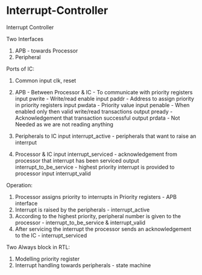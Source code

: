 # Interrupt-Controller

Interrupt Controller

Two Interfaces
1. APB - towards Processor
2. Peripheral 

Ports of IC:

1. Common
	input clk, reset

2. APB - Between Processor & IC - To communicate with priority registers
	input pwrite  - Write/read enable
	input paddr   - Address to assign priority in priority registers
	input pwdata  - Priority value
	input penable - When enabled only then valid write/read transactions
	output pready - Acknowledgement that transaction successful
	output prdata - Not Needed as we are not reading anything

3. Peripherals to IC
	input interrupt_active - peripherals that want to raise an interrput

4. Processor & IC
	input interrupt_serviced - acknowledgement from processor that interrupt has been serviced
	output interrupt_to_be_service - highest priority interrupt is provided to processor
	input interrupt_valid

Operation:
1. Processor assigns priority to interrupts in Priority registers - APB interface
2. Interrupt is raised by the peripherals - interrupt_active
3. According to the highest priority, peripheral number is given to the processor - interrupt_to_be_service & interrupt_valid
4. After servicing the interrupt the processor sends an acknowledgement to the IC - interrupt_serviced

Two Always block in RTL:
1. Modelling priority register
2. Interrupt handling towards peripherals - state machine 
